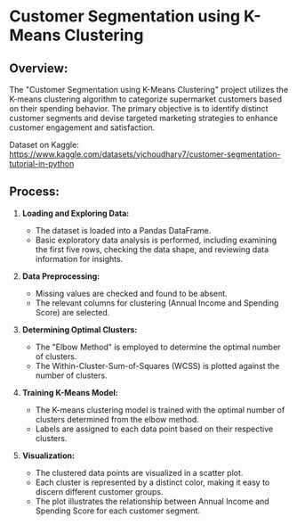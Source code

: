 # Customer Segmentation using K-Means Clustering

## Overview:
The "Customer Segmentation using K-Means Clustering" project utilizes the K-means clustering algorithm to categorize supermarket customers based on their spending behavior. The primary objective is to identify distinct customer segments and devise targeted marketing strategies to enhance customer engagement and satisfaction.

Dataset on Kaggle: https://www.kaggle.com/datasets/vjchoudhary7/customer-segmentation-tutorial-in-python

## Process:
1. **Loading and Exploring Data:**
   - The dataset is loaded into a Pandas DataFrame.
   - Basic exploratory data analysis is performed, including examining the first five rows, checking the data shape, and reviewing data information for insights.

2. **Data Preprocessing:**
   - Missing values are checked and found to be absent.
   - The relevant columns for clustering (Annual Income and Spending Score) are selected.

3. **Determining Optimal Clusters:**
   - The "Elbow Method" is employed to determine the optimal number of clusters.
   - The Within-Cluster-Sum-of-Squares (WCSS) is plotted against the number of clusters.

4. **Training K-Means Model:**
   - The K-means clustering model is trained with the optimal number of clusters determined from the elbow method.
   - Labels are assigned to each data point based on their respective clusters.

5. **Visualization:**
   - The clustered data points are visualized in a scatter plot.
   - Each cluster is represented by a distinct color, making it easy to discern different customer groups.
   - The plot illustrates the relationship between Annual Income and Spending Score for each customer segment.
